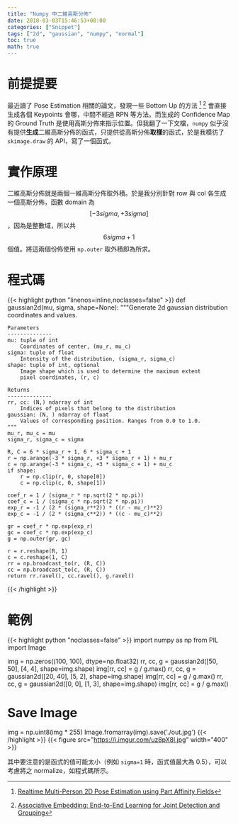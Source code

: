```yaml
---
title: "Numpy 中二維高斯分佈"
date: 2018-03-03T15:46:53+08:00
categories: ["Snippet"]
tags: ["2d", "gaussian", "numpy", "normal"]
toc: true
math: true
---
```


# 前提提要

最近讀了 Pose Estimation 相關的論文，發現一些 Bottom Up 的方法 [^1] [^2] 會直接生成各個 Keypoints 會哪，中間不經過 RPN 等方法。而生成的 Confidence Map 的 Ground Truth 是使用高斯分佈來指示位置。但我翻了一下文檔，`numpy` 似乎沒有提供**生成**二維高斯分佈的函式，只提供從高斯分佈**取樣**的函式，於是我模彷了 `skimage.draw` 的 API，寫了一個函式。

[^1]: [Realtime Multi-Person 2D Pose Estimation using Part Affinity Fields](https://arxiv.org/abs/1611.08050)
[^2]: [Associative Embedding: End-to-End Learning for Joint Detection and Grouping](https://arxiv.org/abs/1611.05424)

# 實作原理

二維高斯分佈就是兩個一維高斯分佈取外積。於是我分別針對 row 與 col 各生成一個高斯分佈，函數 domain 為 $$ [-3sigma, +3sigma] $$，因為是整數域，所以共 $$ 6sigma + 1 $$ 個值。將這兩個份佈使用 `np.outer` 取外積即為所求。

# 程式碼

{{< highlight python "linenos=inline,noclasses=false" >}}
def gaussian2d(mu, sigma, shape=None):
    """Generate 2d gaussian distribution coordinates and values.

    Parameters
    --------------
    mu: tuple of int
        Coordinates of center, (mu_r, mu_c)
    sigma: tuple of float
        Intensity of the distribution, (sigma_r, sigma_c)
    shape: tuple of int, optional
        Image shape which is used to determine the maximum extent
        pixel coordinates, (r, c)

    Returns
    --------------
    rr, cc: (N,) ndarray of int
        Indices of pixels that belong to the distribution
    gaussian: (N, ) ndarray of float
        Values of corresponding position. Ranges from 0.0 to 1.0.
    """
    mu_r, mu_c = mu
    sigma_r, sigma_c = sigma

    R, C = 6 * sigma_r + 1, 6 * sigma_c + 1
    r = np.arange(-3 * sigma_r, +3 * sigma_r + 1) + mu_r
    c = np.arange(-3 * sigma_c, +3 * sigma_c + 1) + mu_c
    if shape:
        r = np.clip(r, 0, shape[0])
        c = np.clip(c, 0, shape[1])

    coef_r = 1 / (sigma_r * np.sqrt(2 * np.pi))
    coef_c = 1 / (sigma_c * np.sqrt(2 * np.pi))
    exp_r = -1 / (2 * (sigma_r**2)) * ((r - mu_r)**2)
    exp_c = -1 / (2 * (sigma_c**2)) * ((c - mu_c)**2)

    gr = coef_r * np.exp(exp_r)
    gc = coef_c * np.exp(exp_c)
    g = np.outer(gr, gc)

    r = r.reshape(R, 1)
    c = c.reshape(1, C)
    rr = np.broadcast_to(r, (R, C))
    cc = np.broadcast_to(c, (R, C))
    return rr.ravel(), cc.ravel(), g.ravel()
{{< /highlight >}}

# 範例

{{< highlight python "noclasses=false" >}}
import numpy as np
from PIL import Image

img = np.zeros((100, 100), dtype=np.float32)
rr, cc, g = gaussian2d([50, 50], [4, 4], shape=img.shape)
img[rr, cc] = g / g.max()
rr, cc, g = gaussian2d([20, 40], [5, 2], shape=img.shape)
img[rr, cc] = g / g.max()
rr, cc, g = gaussian2d([0, 0], [1, 3], shape=img.shape)
img[rr, cc] = g / g.max()

# Save Image
img = np.uint8(img * 255)
Image.fromarray(img).save('./out.jpg')
{{< /highlight >}}
{{< figure src="https://i.imgur.com/uz8pX8l.jpg" width="400" >}}

其中要注意的是函式的值可能太小（例如 `sigma=1` 時，函式值最大為 0.5），可以考慮將之 normalize，如程式碼所示。